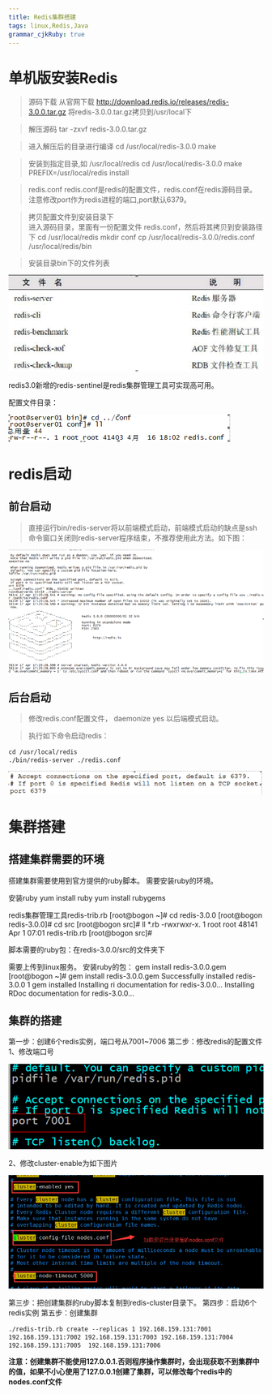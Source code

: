 ```yaml
---
title: Redis集群搭建
tags: linux,Redis,Java
grammar_cjkRuby: true
---
```


# 单机版安装Redis
> 源码下载
	从官网下载 
	http://download.redis.io/releases/redis-3.0.0.tar.gz
	将redis-3.0.0.tar.gz拷贝到/usr/local下


> 解压源码
   tar -zxvf redis-3.0.0.tar.gz  
   
   
> 进入解压后的目录进行编译
	cd /usr/local/redis-3.0.0
	make
	
> 安装到指定目录,如 /usr/local/redis
	cd /usr/local/redis-3.0.0 
	make PREFIX=/usr/local/redis install

> redis.conf
redis.conf是redis的配置文件，redis.conf在redis源码目录。
注意修改port作为redis进程的端口,port默认6379。


>拷贝配置文件到安装目录下	
	进入源码目录，里面有一份配置文件 redis.conf，然后将其拷贝到安装路径下 
	cd /usr/local/redis
	mkdir conf
	cp /usr/local/redis-3.0.0/redis.conf  /usr/local/redis/bin


> 安装目录bin下的文件列表

![enter description here][1]


redis3.0新增的redis-sentinel是redis集群管理工具可实现高可用。

配置文件目录：

![enter description here][2]


# redis启动

## 前台启动

> 直接运行bin/redis-server将以前端模式启动，前端模式启动的缺点是ssh命令窗口关闭则redis-server程序结束，不推荐使用此方法。如下图：

![enter description here][3]


## 后台启动

> 修改redis.conf配置文件， daemonize yes 以后端模式启动。

> 执行如下命令启动redis：

``` jboss-cli
cd /usr/local/redis
./bin/redis-server ./redis.conf
```
![enter description here][4]

# 集群搭建

## 搭建集群需要的环境

搭建集群需要使用到官方提供的ruby脚本。
需要安装ruby的环境。

安装ruby
yum install ruby
yum install rubygems

redis集群管理工具redis-trib.rb
[root@bogon ~]# cd redis-3.0.0
[root@bogon redis-3.0.0]# cd src
[root@bogon src]# ll *.rb
-rwxrwxr-x. 1 root root 48141 Apr  1 07:01 redis-trib.rb
[root@bogon src]# 

脚本需要的ruby包：在redis-3.0.0/src的文件夹下

需要上传到linux服务。
安装ruby的包：
gem install redis-3.0.0.gem
[root@bogon ~]# gem install redis-3.0.0.gem 
Successfully installed redis-3.0.0
1 gem installed
Installing ri documentation for redis-3.0.0...
Installing RDoc documentation for redis-3.0.0...

## 集群的搭建

第一步：创建6个redis实例，端口号从7001~7006
第二步：修改redis的配置文件
1、修改端口号

![enter description here][5]

2、修改cluster-enable为如下图片

![enter description here][6]

第三步：把创建集群的ruby脚本复制到redis-cluster目录下。
第四步：启动6个redis实例
第五步：创建集群

``` stylus
./redis-trib.rb create --replicas 1 192.168.159.131:7001 192.168.159.131:7002 192.168.159.131:7003 192.168.159.131:7004 192.168.159.131:7005  192.168.159.131:7006
```

**注意：创建集群不能使用127.0.0.1.否则程序操作集群时，会出现获取不到集群中的值，如果不小心使用了127.0.0.1创建了集群，可以修改每个redis中的nodes.conf文件**

  [1]: https://www.github.com/xiesen310/notes_Images/raw/master/images/1506596693371.jpg
  [2]: https://www.github.com/xiesen310/notes_Images/raw/master/images/1506596641999.jpg
  [3]: https://www.github.com/xiesen310/notes_Images/raw/master/images/1506596813212.jpg
  [4]: https://www.github.com/xiesen310/notes_Images/raw/master/images/1506596893766.jpg
  [5]: https://www.github.com/xiesen310/notes_Images/raw/master/images/1506597151900.jpg
  [6]: https://www.github.com/xiesen310/notes_Images/raw/master/images/1506597845668.jpg